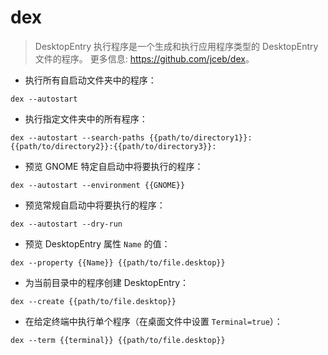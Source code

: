 # dex

> DesktopEntry 执行程序是一个生成和执行应用程序类型的 DesktopEntry 文件的程序。
> 更多信息: <https://github.com/jceb/dex>。

- 执行所有自启动文件夹中的程序：

`dex --autostart`

- 执行指定文件夹中的所有程序：

`dex --autostart --search-paths {{path/to/directory1}}:{{path/to/directory2}}:{{path/to/directory3}}:`

- 预览 GNOME 特定自启动中将要执行的程序：

`dex --autostart --environment {{GNOME}}`

- 预览常规自启动中将要执行的程序：

`dex --autostart --dry-run`

- 预览 DesktopEntry 属性 `Name` 的值：

`dex --property {{Name}} {{path/to/file.desktop}}`

- 为当前目录中的程序创建 DesktopEntry：

`dex --create {{path/to/file.desktop}}`

- 在给定终端中执行单个程序（在桌面文件中设置 `Terminal=true`）：

`dex --term {{terminal}} {{path/to/file.desktop}}`